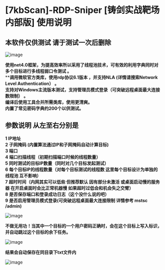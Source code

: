 
[7kbScan]-RDP-Sniper [铸剑实战靶场内部版] 使用说明
=================================================
本软件仅供测试 请于测试一次后删除
-------------------------------------
![image](https://github.com/7kbstorm/7kbscan-RDP-Sniper/raw/master/pic/1.png)

**使用net4.0框架，为提高效率所以采用了线程池技术，可有效的利用字典同时对多个目标进行多线程弱口令测试 。**    
****调用微软官方类库，使用rdp协议6.1版本 ，并支持NLA (详情请搜索Network Level Authentication） 。**   
**支持对Windows主流版本测试，支持管理员模式登录（可突破远程桌面最大连接数限制） 。**    
**编译后使用工具合并所需类库，使用更清爽。**    
**内置了常见密码字典约200个以供测试。**   

参数说明 从左至右分别是
-------------------------------
**1 IP地址**    
**2 子网掩码 (内置算法通过IP和子网掩码自动计算目标)**    
**3 端口**    
**4 端口扫描线程（初期扫描端口时候的线程数量）**   
**5 同时测试的目标IP数量（同时对几个目标发起测试）**    
**6 每个目标IP的线程数量（对每个目标测试的线程数 这里每个目标设计为单独的线程池 互不影响）**   
**7 超时时间（内网其实可以低些 但推荐默认 因有部分未激活 或桌面启动慢的服务器 在开启桌面时会比正常机器慢 如果超时过低会和机会失之交臂）**    
**8 是否保存端口和登录成功日志（这个没什么说的吧）**   
**9 是否启用管理员模式登录(可突破远程桌面最大连接限制 详情参考 mstsc /admin)**    

![image](https://github.com/7kbstorm/7kbscan-RDP-Sniper/raw/master/pic/2.png)

**不做无用功！当其中一个目标的一个用户密码正确时，会在这个目标上写入标识，并自动跳过这个目标的余下任务。**

![image](https://github.com/7kbstorm/7kbscan-RDP-Sniper/raw/master/pic/3.png)




**结果会自动保存在同目录下txt文件内**

![image](https://github.com/7kbstorm/7kbscan-RDP-Sniper/raw/master/pic/4.png)
